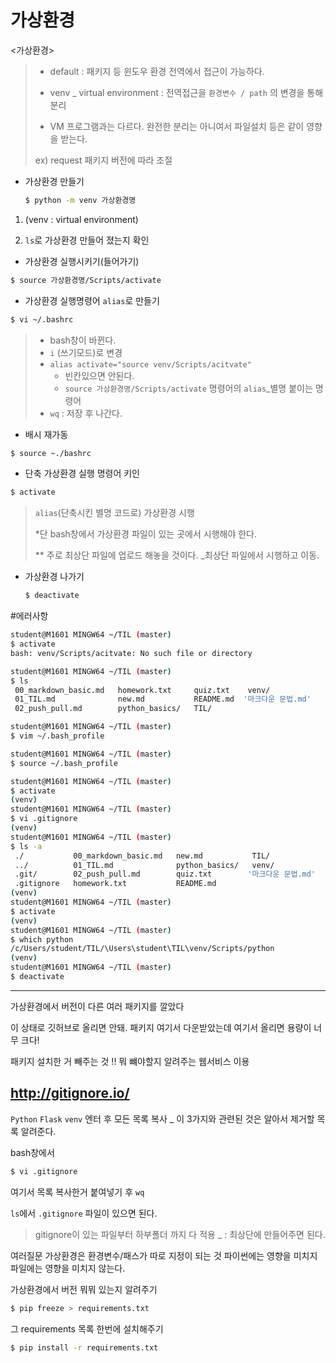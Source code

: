 

# 가상환경

<가상환경>

> - default : 패키지  등 윈도우 환경 전역에서 접근이 가능하다.
>
> - venv _ virtual environment :  전역접근을 `환경변수 / path` 의 변경을 통해 분리 
>
> - VM 프로그램과는 다르다. 완전한 분리는 아니여서 파일설치 등은 같이 영향을 받는다.
>
> ex) request 패키지 버전에 따라 조절



- 가상환경 만들기

  ```bash
  $ python -m venv 가상환경명
  ```

1. (venv : virtual environment)

2. `ls`로 가상환경 만들어 졌는지 확인



- 가상환경 실행시키기(들어가기)

```bash
$ source 가상환경명/Scripts/activate
```



- 가상환경 실행명령어 `alias`로 만들기

```bash
$ vi ~/.bashrc
```

> - bash창이 바뀐다. 
> - `i`    (쓰기모드)로 변경 
> - `alias activate="source venv/Scripts/acitvate"`   
>   - 빈칸있으면 안된다.
>   - `source 가상환경명/Scripts/activate` 명령어의 `alias`_별명 붙이는 명령어 
> - `wq` : 저장 후 나간다.





- 배시 재가동 

```bash
$ source ~./bashrc
```





- 단축 가상환경 실행 명령어 키인

```bash
$ activate
```

> `alias`(단축시킨 별명 코드로) 가상환경 시행
>
> *단 bash창에서 가상환경 파일이 있는 곳에서 시행해야 한다. 
>
> ** 주로 최상단 파일에 업로드 해놓을 것이다. _최상단 파일에서 시행하고 이동.



- 가상환경 나가기

  ```bash
  $ deactivate
  ```

  

#에러사항 

```bash
student@M1601 MINGW64 ~/TIL (master)
$ activate
bash: venv/Scripts/acitvate: No such file or directory

student@M1601 MINGW64 ~/TIL (master)
$ ls
 00_markdown_basic.md   homework.txt     quiz.txt    venv/
 01_TIL.md              new.md           README.md  '마크다운 문법.md'
 02_push_pull.md        python_basics/   TIL/

student@M1601 MINGW64 ~/TIL (master)
$ vim ~/.bash_profile

student@M1601 MINGW64 ~/TIL (master)
$ source ~/.bash_profile

student@M1601 MINGW64 ~/TIL (master)
$ activate
(venv)
student@M1601 MINGW64 ~/TIL (master)
$ vi .gitignore
(venv)
student@M1601 MINGW64 ~/TIL (master)
$ ls -a
 ./           00_markdown_basic.md   new.md           TIL/
 ../          01_TIL.md              python_basics/   venv/
 .git/        02_push_pull.md        quiz.txt        '마크다운 문법.md'
 .gitignore   homework.txt           README.md
(venv)
student@M1601 MINGW64 ~/TIL (master)
$ activate
(venv)
student@M1601 MINGW64 ~/TIL (master)
$ which python
/c/Users/student/TIL/\Users\student\TIL\venv/Scripts/python
(venv)
student@M1601 MINGW64 ~/TIL (master)
$ deactivate

```





----

가상환경에서 버전이 다른 여러 패키지를 깔았다

이 상태로 깃허브로 올리면 안돼.
패키지 여기서 다운받았는데 여기서 올리면 용량이 너무 크다!



패키지 설치한 거 빼주는 것 !! 뭐 뺴야할지 알려주는 웹서비스 이용

## http://gitignore.io/

`Python` `Flask` `venv` 엔터 후 모든 목록 복사  _ 이 3가지와 관련된 것은 알아서 제거할 목록 알려준다. 

bash창에서

```bash
$ vi .gitignore
```



여기서 목록 복사한거 붙여넣기 후 
`wq`

`ls`에서 `.gitignore` 파일이 있으면 된다.



> gitignore이 있는 파일부터 하부폴더 까지 다 적용 _  : 최상단에 만들어주면 된다.



여러질문
가상환경은 환경변수/패스가 따로 지정이 되는 것
파이썬에는 영향을 미치지 파일에는 영향을 미치지 않는다.





가상환경에서 버전 뭐뭐 있는지 알려주기

```bash
$ pip freeze > requirements.txt
```



그 requirements 목록 한번에 설치해주기 

```bash
$ pip install -r requirements.txt
```



